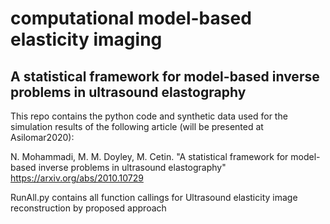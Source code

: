# computational model-based elasticity imaging
## A statistical framework for model-based inverse problems in ultrasound elastography
This repo contains the python code and synthetic data used for the simulation results of the following article (will be presented at Asilomar2020):

N. Mohammadi, M. M. Doyley, M. Cetin. "A statistical framework for model-based inverse problems in ultrasound elastography"
https://arxiv.org/abs/2010.10729

RunAll.py contains all function callings for Ultrasound elasticity image reconstruction by proposed approach

